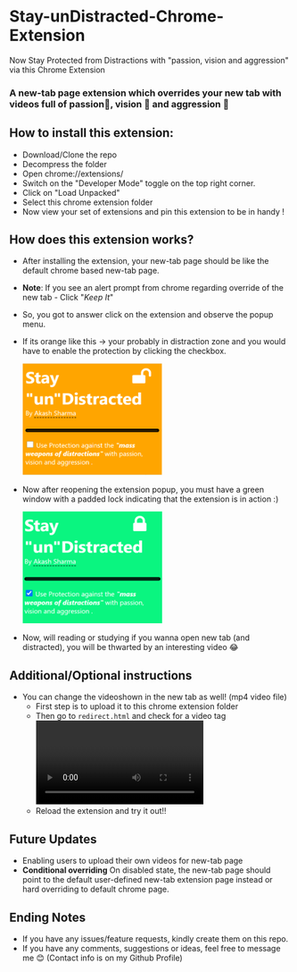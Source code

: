 # Stay-unDistracted-Chrome-Extension
Now Stay Protected from Distractions with "passion, vision and aggression" via this Chrome Extension

### A new-tab page extension which overrides your new tab with videos full of passion🤍, vision 🚀 and aggression 🐾 

## How to install this extension:
- Download/Clone the repo
- Decompress the folder 
- Open chrome://extensions/
- Switch on the "Developer Mode" toggle on the top right corner. 
- Click on "Load Unpacked"
- Select this chrome extension folder
- Now view your set of extensions and pin this extension to be in handy !


## How does this extension works?
- After installing the extension, your new-tab page should be like the default chrome based new-tab page.
- **Note**: If you see an alert prompt from chrome regarding override of the new tab - Click "*Keep It*"
- So, you got to answer click on the extension and observe the popup menu.
- If its orange like this -> your probably in distraction zone and you would have to enable the protection by clicking the checkbox.
  
  <img src="Screenshots/unlocked.png" width="250" height="200">

- Now after reopening the extension popup, you must have a green window with a padded lock indicating that the extension is in action :)
  
  <img src="Screenshots/locked.png" width="250" height="200">

- Now, will reading or studying if you wanna open new tab (and distracted), you will be thwarted by an interesting video 😂


## Additional/Optional instructions
- You can change the videoshown in the new tab as well! (mp4 video file)
   - First step is to upload it to this chrome extension folder 
   - Then go to `redirect.html` and check for a video tag <video> and change its `src="<filename>.mp4"` 
   - Reload the extension and try it out!!
 
 ## Future Updates 
 - Enabling users to upload their own videos for new-tab page
 - **Conditional overriding** On disabled state,  the new-tab page should point to the default user-defined new-tab extension page instead or hard overriding to default chrome page.

## Ending Notes
- If you have any issues/feature requests, kindly create them on this repo.
- If you have any comments, suggestions or ideas, feel free to message me 😊 (Contact info is on my Github Profile)  
